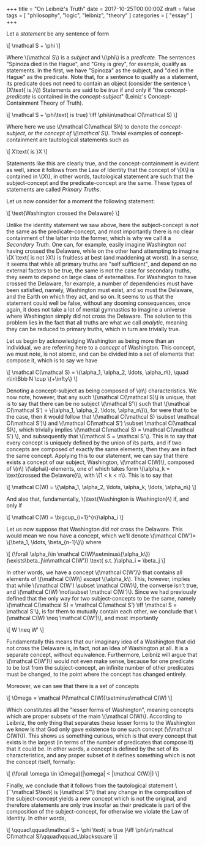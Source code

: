 +++
title = "On Leibniz's Truth"
date = 2017-10-25T00:00:00Z
draft = false
tags = [ "philosophy", "logic", "leibniz", "theory" ]
categories = [ "essay" ]
+++

Let a *statement* be any sentence of form

\\[
\mathcal S + \phi
\\]

Where \\(\mathcal S\\) is a *subject* and \\(\phi\\) is a *predicate*. The
sentences "Spinoza died in the Hague", and "Grey is grey", for example, qualify
as statements. In the first, we have "Spinoza" as the subject, and "died in the
Hague" as the predicate. Note that, for a sentence to qualify as a statement,
its predicate does not need to contain an object (consider the sentence
\\(X\text{ is.}\\)) Statements are said to be *true* if and only if "the
*concept-predicate* is contained in the *concept-subject*" (Leiniz's
Concept-Containment Theory of Truth).

\\[
\mathcal S + \phi\text{ is true} \iff \phi\in\mathcal C(\mathcal S)
\\]

Where here we use \\(\mathcal C(\mathcal S)\\) to denote the *concept-subject*,
or *the concept of \\(\mathcal S\\)*. Trivial examples of concept-containment
are tautological statements such as

\\[
X\text{ is }X
\\]

Statements like this are clearly true, and the concept-containment is evident as
well, since it follows from the Law of Identity that the concept of \\(X\\) is
contained in \\(X\\), in other words, tautological statement are such that the
subject-concept and the predicate-concept are the same. These types of
statements are called *Primary Truths*.

Let us now consider for a moment the following statement:

\\[
\text{Washington crossed the Delaware}
\\]

Unlike the identity statement we saw above, here the subject-concept is *not*
the same as the predicate-concept, and most importantly there is no clear
containment of the latter into the former, which is why we call it a *Secondary
Truth*. One can, for example, easily imagine Washington *not* having crossed the
Delaware, while on the other hand attempting to imagine \\(X \text{ is not }X\\)
is fruitless at best (and maddening at worst). In a sense, it seems that while
all primary truths are "self sufficient", and depend on no external factors to
be true, the same is not the case for secondary truths, they seem to depend on
large class of externalites. For Washington to have crossed the Delaware, for
example, a number of dependencies must have been satisfied, namely, Washington
must exist, and so must the Delaware, and the Earth on which they act, and so
on. It seems to us that the statement could well be false, without any dooming
consequences, once again, it does not take a lot of mental gymnastics to imagine
a universe where Washington simply did not cross the Delaware. The solution to
this problem lies in the fact that all truths are what we call *analytic*,
meaning they can be reduced to primary truths, which in turn are trivially true.

Let us begin by acknowledging Washington as being more than an individual, we
are referring here to a *concept* of Washington. This concept, we must note, is
not atomic, and can be divided into a set of elements that compose it, which is
to say we have

\\[
\mathcal C(\mathcal S) = \\{\alpha_1, \alpha_2, \ldots, \alpha_n\\},
\quad n\in\Bbb N \cup \\\{+\infty\\\}
\\]

Denoting a concept-subject as being composed of \\(n\\) characteristics. We now
note, however, that any such \\(\mathcal C(\mathcal S)\\) is unique, that is to
say that there can be no subject \\(\mathcal S'\\) such that \\(\mathcal
C(\mathcal S') = \\{\alpha_1, \alpha_2, \ldots, \alpha_n\\}\\), for were that to
be the case, then it would follow that \\(\mathcal C(\mathcal S) \subset
\mathcal C(\mathcal S')\\) and \\(\mathcal C(\mathcal S') \subset \mathcal
C(\mathcal S)\\), which trivially implies \\(\mathcal C(\mathcal S) = \mathcal
C(\mathcal S') \\), and subsequently that \\(\mathcal S = \mathcal S'\\). This
is to say that every concept is uniquely defined by the union of its parts, and
if two concepts are composed of exactly the same elements, then they are in fact
the same concept. Applying this to our statement, we can say that there
exists a concept of our subject, Washington, \\(\mathcal C(W)\\), composed
of \\(n\\) \\(\alpha\\)-elements, one of which takes form \\(\alpha_k =
\text{crossed the Delaware}\\), with \\(1 < k < n\\). This is to say that

\\[
\mathcal C(W) = \\{\alpha_1, \alpha_2, \ldots, \alpha_k, \ldots, \alpha_n\\}
\\]

And also that, fundamentally, \\(\text{Washington is Washington}\\) if, and only
if

\\[
\mathcal C(W) = \bigcup_\{i=1\}^{n}\alpha_i
\\]

Let us now suppose that Washington did *not* cross the Delaware. This would mean
we now have a concept, which we'll denote
\\(\mathcal C(W')= \\{\beta_1, \ldots, \beta\_\{n-1\}\\}\\) where

\\[
(\forall \alpha_i\in \mathcal C(W)\setminus\\{\alpha_k\\})
(\exists\beta_j\in\mathcal C(W'))
\text{ s.t. }\alpha_i = \beta_j
\\]

In other words, we have a concept \\(\mathcal C(W')\\) that contains all
elements of \\(\mathcal C(W)\\) *except* \\(\alpha_k\\). This, however, implies
that while \\(\mathcal C(W') \subset \mathcal C(W)\\), the converse isn't true,
and \\(\mathcal C(W) \not\subset \mathcal C(W')\\). Since we had previously
defined that the only way for two subject-concepts to be the same, namely
\\(\mathcal C(\mathcal S) = \mathcal C(\mathcal S') \iff \mathcal S = \mathcal
S'\\), is for them to mutually contain each other, we conclude that
\\(\mathcal C(W) \neq \mathcal C(W')\\), and most importantly

\\[
W \neq W'
\\]

Fundamentally this means that our imaginary idea of a Washington that did not
cross the Delaware is, in fact, not an idea of Washington at all. It is a
separate concept, without equivalence. Furthermore, Leibniz will argue that
\\(\mathcal C(W')\\) would not even make sense, because for one predicate to be
lost from the subject-concept, an infinite number of other predicates must be
changed, to the point where the concept has changed entirely.

Moreover, we can see that there is a set of concepts

\\[
\Omega = \mathcal P(\mathcal C(W))\setminus\mathcal C(W)
\\]

Which constitutes all the "lesser forms of Washington", meaning concepts which
are proper subsets of the main \\(\mathcal C(W)\\). According to Leibniz, the
only thing that separates these lesser forms to the Washington we know is that
God only gave existence to one such concept (\\(\mathcal C(W)\\)). This shows us
something curious, which is that every concept that exists is the largest (in
terms of the number of predicates that compose it) that it could be. In other
words, a concept is defined by the set of its characteristics, and any proper
subset of it defines something which is not the concept itself, formally:

\\[
(\forall \omega \in \Omega)(|\omega| < |\mathcal C(W)|)
\\]

Finally, we conclude that it follows from the tautological statement
\\(``\mathcal S\text{ is }\mathcal S"\\) that any change in the composition of
the subject-concept yields a new concept which is not the original, and
therefore statements are only true insofar as their predicate is part of the
composition of the subject-concept, for otherwise we violate the Law of
Identity. In other words,

\\[
\qquad\qquad\mathcal S + \phi \text{ is true }\iff \phi\in\mathcal C(\mathcal S)\qquad\qquad_\blacksquare
\\]
